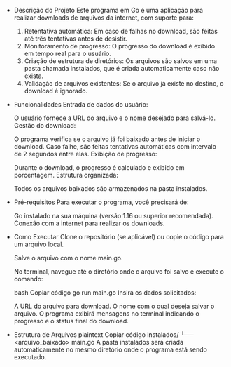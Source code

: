 - Descrição do Projeto
  Este programa em Go é uma aplicação para realizar downloads de arquivos da internet, com suporte para:

  1. Retentativa automática: Em caso de falhas no download, são feitas até três tentativas antes de desistir.
  2. Monitoramento de progresso: O progresso do download é exibido em tempo real para o usuário.
  3. Criação de estrutura de diretórios: Os arquivos são salvos em uma pasta chamada instalados, que é criada automaticamente caso não exista.
  4. Validação de arquivos existentes: Se o arquivo já existe no destino, o download é ignorado.

- Funcionalidades
  Entrada de dados do usuário:

  O usuário fornece a URL do arquivo e o nome desejado para salvá-lo.
  Gestão do download:

  O programa verifica se o arquivo já foi baixado antes de iniciar o download.
  Caso falhe, são feitas tentativas automáticas com intervalo de 2 segundos entre elas.
  Exibição de progresso:

  Durante o download, o progresso é calculado e exibido em porcentagem.
  Estrutura organizada:
  
  Todos os arquivos baixados são armazenados na pasta instalados.

- Pré-requisitos
  Para executar o programa, você precisará de:

  Go instalado na sua máquina (versão 1.16 ou superior recomendada).
  Conexão com a internet para realizar os downloads.

- Como Executar
  Clone o repositório (se aplicável) ou copie o código para um arquivo local.

  Salve o arquivo com o nome main.go.

  No terminal, navegue até o diretório onde o arquivo foi salvo e execute o comando:

  bash
  Copiar código
  go run main.go
  Insira os dados solicitados:

  A URL do arquivo para download.
  O nome com o qual deseja salvar o arquivo.
  O programa exibirá mensagens no terminal indicando o progresso e o status final do download.

- Estrutura de Arquivos
  plaintext
  Copiar código
  instalados/
    └── <arquivo_baixado>
  main.go
  A pasta instalados será criada automaticamente no mesmo diretório onde o programa está sendo executado.

